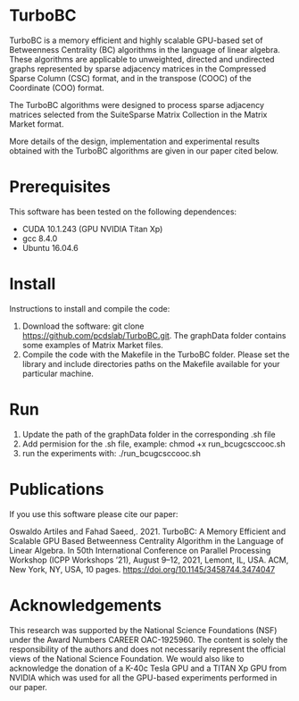 # TurboBC
TurboBC is a memory efficient and highly scalable GPU-based set of Betweenness Centrality (BC) algorithms in the language of linear algebra. These
algorithms are applicable to unweighted, directed and undirected graphs represented by sparse adjacency matrices in the Compressed Sparse Column (CSC) format, 
and in the transpose (COOC) of the Coordinate (COO) format. 
 
The TurboBC algorithms were designed to process sparse adjacency matrices selected from the SuiteSparse Matrix Collection in the Matrix Market format. 

More details of the design, implementation and experimental results obtained with the TurboBC algorithms are given in our paper cited below.

# Prerequisites
This software has been tested on the following dependences:
* CUDA 10.1.243 (GPU NVIDIA Titan Xp)
* gcc 8.4.0 
* Ubuntu 16.04.6

# Install
Instructions to install and compile the code:

1. Download the software: git clone https://github.com/pcdslab/TurboBC.git. The graphData folder contains some examples of Matrix Market files. 
2. Compile the code with the Makefile in the TurboBC folder. Please set the library and include directories paths on the Makefile available for your particular   machine.

# Run
1. Update the path of the graphData folder in the corresponding .sh file
2. Add permision for the .sh file, example: chmod +x run_bcugcsccooc.sh
3. run the experiments with: ./run_bcugcsccooc.sh

# Publications
If you use this software please cite our paper:

Oswaldo Artiles and Fahad Saeed,. 2021. TurboBC: A Memory Efficient and Scalable GPU Based Betweenness Centrality Algorithm in the Language of Linear Algebra. In 50th International Conference on Parallel Processing Workshop (ICPP Workshops ’21), August 9–12, 2021, Lemont, IL, USA. ACM, New York, NY, USA, 10 pages. https://doi.org/10.1145/3458744.3474047

# Acknowledgements
This research was supported by the National Science Foundations (NSF) under the Award Numbers CAREER OAC-1925960. The content is solely the responsibility of the authors and does not necessarily represent the official views of the National Science Foundation. We would also like to acknowledge the donation of a K-40c Tesla GPU and a TITAN Xp GPU from NVIDIA which was used for all the GPU-based experiments performed in our paper.

